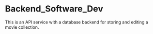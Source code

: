 # Backend_Software_Dev
 This is an API service with a database backend for storing and editing a movie collection.
